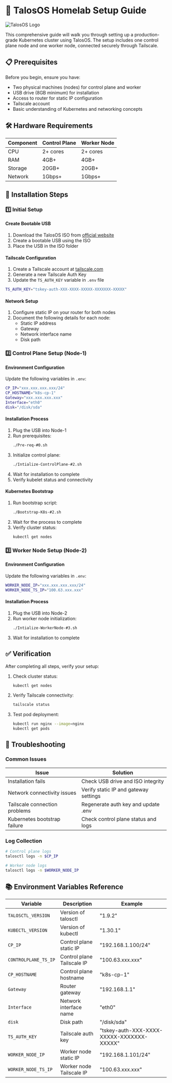 # 🚀 TalosOS Homelab Setup Guide

![TalosOS Logo](https://avatars.githubusercontent.com/u/13804887?s=200&v=4)

This comprehensive guide will walk you through setting up a production-grade Kubernetes cluster using TalosOS. The setup includes one control plane node and one worker node, connected securely through Tailscale.

## 📋 Prerequisites

Before you begin, ensure you have:

- Two physical machines (nodes) for control plane and worker
- USB drive (8GB minimum) for installation
- Access to router for static IP configuration
- Tailscale account
- Basic understanding of Kubernetes and networking concepts

## 🛠️ Hardware Requirements

| Component | Control Plane | Worker Node |
|-----------|--------------|-------------|
| CPU       | 2+ cores     | 2+ cores    |
| RAM       | 4GB+         | 4GB+        |
| Storage   | 20GB+        | 20GB+       |
| Network   | 1Gbps+       | 1Gbps+      |

## 🔄 Installation Steps

### 1️⃣ Initial Setup

#### Create Bootable USB
1. Download the TalosOS ISO from [official website](https://www.talos.dev/latest/introduction/quickstart/)
2. Create a bootable USB using the ISO
3. Place the USB in the ISO folder



#### Tailscale Configuration
1. Create a Tailscale account at [tailscale.com](https://tailscale.com)
2. Generate a new Tailscale Auth Key
3. Update the `TS_AUTH_KEY` variable in `.env` file

```bash
TS_AUTH_KEY="tskey-auth-XXX-XXXX-XXXXX-XXXXXXX-XXXXX"
```

#### Network Setup
1. Configure static IP on your router for both nodes
2. Document the following details for each node:
   - Static IP address
   - Gateway
   - Network interface name
   - Disk path

### 2️⃣ Control Plane Setup (Node-1)

#### Environment Configuration
Update the following variables in `.env`:

```bash
CP_IP="xxx.xxx.xxx.xxx/24"
CP_HOSTNAME="k8s-cp-1"
Gateway="xxx.xxx.xxx.xxx"
Interface="eth0"
disk="/disk/sda"
```

#### Installation Process
1. Plug the USB into Node-1
2. Run prerequisites:
   ```bash
   ./Pre-req-#0.sh
   ```
3. Initialize control plane:
   ```bash
   ./Intialize-ControlPlane-#2.sh
   ```
4. Wait for installation to complete
5. Verify kubelet status and connectivity


#### Kubernetes Bootstrap
1. Run bootstrap script:
   ```bash
   ./Bootstrap-K8s-#2.sh
   ```
2. Wait for the process to complete
3. Verify cluster status:
   ```bash
   kubectl get nodes
   ```

### 3️⃣ Worker Node Setup (Node-2)

#### Environment Configuration
Update the following variables in `.env`:

```bash
WORKER_NODE_IP="xxx.xxx.xxx.xxx/24"
WORKER_NODE_TS_IP="100.63.xxx.xxx"
```

#### Installation Process
1. Plug the USB into Node-2
2. Run worker node initialization:
   ```bash
   ./Intialize-WorkerNode-#3.sh
   ```
3. Wait for installation to complete


## ✅ Verification

After completing all steps, verify your setup:

1. Check cluster status:
   ```bash
   kubectl get nodes
   ```
2. Verify Tailscale connectivity:
   ```bash
   tailscale status
   ```
3. Test pod deployment:
   ```bash
   kubectl run nginx --image=nginx
   kubectl get pods
   ```

## 🔧 Troubleshooting

### Common Issues

| Issue | Solution |
|-------|----------|
| Installation fails | Check USB drive and ISO integrity |
| Network connectivity issues | Verify static IP and gateway settings |
| Tailscale connection problems | Regenerate auth key and update .env |
| Kubernetes bootstrap failure | Check control plane status and logs |

### Log Collection
```bash
# Control plane logs
talosctl logs -n $CP_IP

# Worker node logs
talosctl logs -n $WORKER_NODE_IP
```

## 📚 Environment Variables Reference

| Variable | Description | Example |
|----------|-------------|---------|
| `TALOSCTL_VERSION` | Version of talosctl | "1.9.2" |
| `KUBECTL_VERSION` | Version of kubectl | "1.30.1" |
| `CP_IP` | Control plane static IP | "192.168.1.100/24" |
| `CONTROLPLANE_TS_IP` | Control plane Tailscale IP | "100.63.xxx.xxx" |
| `CP_HOSTNAME` | Control plane hostname | "k8s-cp-1" |
| `Gateway` | Router gateway | "192.168.1.1" |
| `Interface` | Network interface name | "eth0" |
| `disk` | Disk path | "/disk/sda" |
| `TS_AUTH_KEY` | Tailscale auth key | "tskey-auth-XXX-XXXX-XXXXX-XXXXXXX-XXXXX" |
| `WORKER_NODE_IP` | Worker node static IP | "192.168.1.101/24" |
| `WORKER_NODE_TS_IP` | Worker node Tailscale IP | "100.63.xxx.xxx" |

